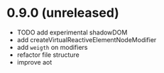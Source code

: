 # 0.9.0 (unreleased)

- TODO add experimental shadowDOM
- add createVirtualReactiveElementNodeModifier
- add `weigth` on modifiers
- refactor file structure
- improve aot
